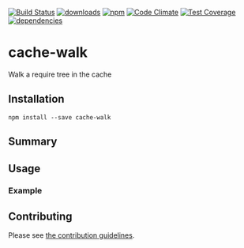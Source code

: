 [![Build Status](https://travis-ci.org/tandrewnichols/cache-walk.png)](https://travis-ci.org/tandrewnichols/cache-walk) [![downloads](http://img.shields.io/npm/dm/cache-walk.svg)](https://npmjs.org/package/cache-walk) [![npm](http://img.shields.io/npm/v/cache-walk.svg)](https://npmjs.org/package/cache-walk) [![Code Climate](https://codeclimate.com/github/tandrewnichols/cache-walk/badges/gpa.svg)](https://codeclimate.com/github/tandrewnichols/cache-walk) [![Test Coverage](https://codeclimate.com/github/tandrewnichols/cache-walk/badges/coverage.svg)](https://codeclimate.com/github/tandrewnichols/cache-walk) [![dependencies](https://david-dm.org/tandrewnichols/cache-walk.png)](https://david-dm.org/tandrewnichols/cache-walk)

# cache-walk

Walk a require tree in the cache

## Installation

`npm install --save cache-walk`

## Summary

## Usage



### Example

## Contributing

Please see [the contribution guidelines](CONTRIBUTING.md).
